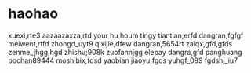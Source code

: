 # haohao
xuexi,rte3
aazaazaxza,rtd
your hu houm
tingy
tiantian,erfd
dangran,fgfgf
meiwent,rtfd
zhongd_uyt9
qixijie,dfew
dangran,5654rt
zaiqx,gfd,gfds
zenme_jhgg,hgd
zhishu;908k
zuofannjgg
elepay
dangra,gfd
panghuang
pochan89444
moshibix,fdsd
yaobian
jiaoyu,fgds
yuhgf_099
fgdshj_iu7
